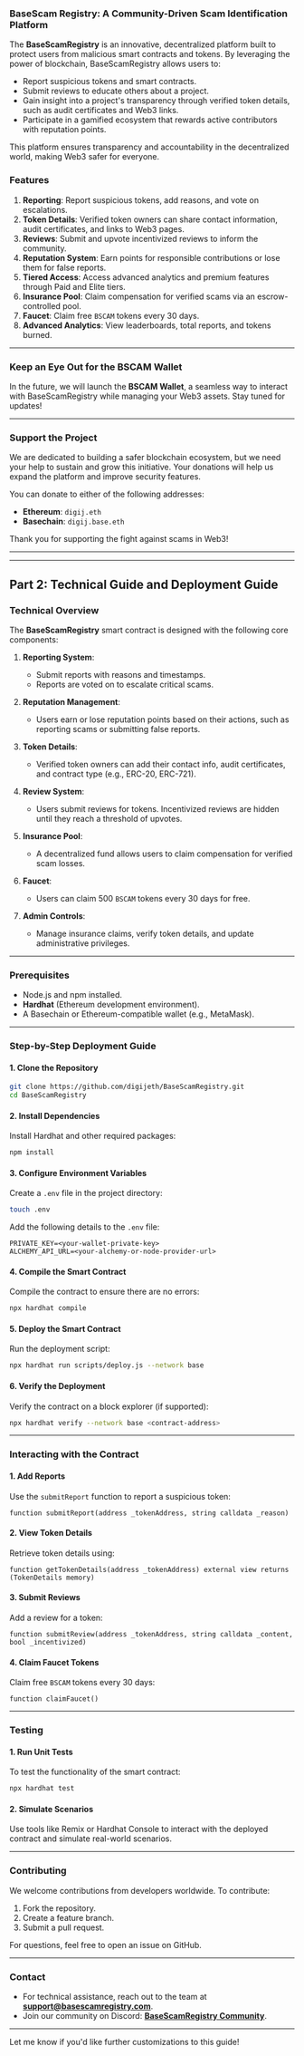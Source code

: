                                                                                                                
### **BaseScam Registry: A Community-Driven Scam Identification Platform**

The **BaseScamRegistry** is an innovative, decentralized platform built to protect users from malicious smart contracts and tokens. By leveraging the power of blockchain, BaseScamRegistry allows users to:
- Report suspicious tokens and smart contracts.
- Submit reviews to educate others about a project.
- Gain insight into a project's transparency through verified token details, such as audit certificates and Web3 links.
- Participate in a gamified ecosystem that rewards active contributors with reputation points.

This platform ensures transparency and accountability in the decentralized world, making Web3 safer for everyone.

### **Features**
1. **Reporting**: Report suspicious tokens, add reasons, and vote on escalations.
2. **Token Details**: Verified token owners can share contact information, audit certificates, and links to Web3 pages.
3. **Reviews**: Submit and upvote incentivized reviews to inform the community.
4. **Reputation System**: Earn points for responsible contributions or lose them for false reports.
5. **Tiered Access**: Access advanced analytics and premium features through Paid and Elite tiers.
6. **Insurance Pool**: Claim compensation for verified scams via an escrow-controlled pool.
7. **Faucet**: Claim free `BSCAM` tokens every 30 days.
8. **Advanced Analytics**: View leaderboards, total reports, and tokens burned.

---

### **Keep an Eye Out for the BSCAM Wallet**

In the future, we will launch the **BSCAM Wallet**, a seamless way to interact with BaseScamRegistry while managing your Web3 assets. Stay tuned for updates!

---

### **Support the Project**

We are dedicated to building a safer blockchain ecosystem, but we need your help to sustain and grow this initiative. Your donations will help us expand the platform and improve security features.

You can donate to either of the following addresses:

- **Ethereum**: `digij.eth`
- **Basechain**: `digij.base.eth`

Thank you for supporting the fight against scams in Web3!

---

---

## **Part 2: Technical Guide and Deployment Guide**

### **Technical Overview**

The **BaseScamRegistry** smart contract is designed with the following core components:

1. **Reporting System**:
   - Submit reports with reasons and timestamps.
   - Reports are voted on to escalate critical scams.

2. **Reputation Management**:
   - Users earn or lose reputation points based on their actions, such as reporting scams or submitting false reports.

3. **Token Details**:
   - Verified token owners can add their contact info, audit certificates, and contract type (e.g., ERC-20, ERC-721).

4. **Review System**:
   - Users submit reviews for tokens. Incentivized reviews are hidden until they reach a threshold of upvotes.

5. **Insurance Pool**:
   - A decentralized fund allows users to claim compensation for verified scam losses.

6. **Faucet**:
   - Users can claim 500 `BSCAM` tokens every 30 days for free.

7. **Admin Controls**:
   - Manage insurance claims, verify token details, and update administrative privileges.

---

### **Prerequisites**
- Node.js and npm installed.
- **Hardhat** (Ethereum development environment).
- A Basechain or Ethereum-compatible wallet (e.g., MetaMask).

---

### **Step-by-Step Deployment Guide**

#### **1. Clone the Repository**
```bash
git clone https://github.com/digijeth/BaseScamRegistry.git
cd BaseScamRegistry
```

#### **2. Install Dependencies**
Install Hardhat and other required packages:
```bash
npm install
```

#### **3. Configure Environment Variables**
Create a `.env` file in the project directory:
```bash
touch .env
```
Add the following details to the `.env` file:
```
PRIVATE_KEY=<your-wallet-private-key>
ALCHEMY_API_URL=<your-alchemy-or-node-provider-url>
```

#### **4. Compile the Smart Contract**
Compile the contract to ensure there are no errors:
```bash
npx hardhat compile
```

#### **5. Deploy the Smart Contract**
Run the deployment script:
```bash
npx hardhat run scripts/deploy.js --network base
```

#### **6. Verify the Deployment**
Verify the contract on a block explorer (if supported):
```bash
npx hardhat verify --network base <contract-address>
```

---

### **Interacting with the Contract**

#### **1. Add Reports**
Use the `submitReport` function to report a suspicious token:
```solidity
function submitReport(address _tokenAddress, string calldata _reason)
```

#### **2. View Token Details**
Retrieve token details using:
```solidity
function getTokenDetails(address _tokenAddress) external view returns (TokenDetails memory)
```

#### **3. Submit Reviews**
Add a review for a token:
```solidity
function submitReview(address _tokenAddress, string calldata _content, bool _incentivized)
```

#### **4. Claim Faucet Tokens**
Claim free `BSCAM` tokens every 30 days:
```solidity
function claimFaucet()
```

---

### **Testing**

#### **1. Run Unit Tests**
To test the functionality of the smart contract:
```bash
npx hardhat test
```

#### **2. Simulate Scenarios**
Use tools like Remix or Hardhat Console to interact with the deployed contract and simulate real-world scenarios.

---

### **Contributing**

We welcome contributions from developers worldwide. To contribute:
1. Fork the repository.
2. Create a feature branch.
3. Submit a pull request.

For questions, feel free to open an issue on GitHub.

---

### **Contact**

- For technical assistance, reach out to the team at **support@basescamregistry.com**.
- Join our community on Discord: **[BaseScamRegistry Community](https://discord.gg/your-link)**.

---

Let me know if you'd like further customizations to this guide!
